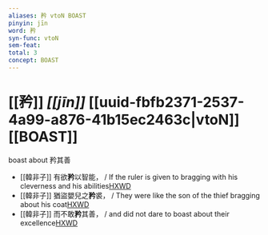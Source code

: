```yaml
---
aliases: 矜 vtoN BOAST
pinyin: jīn
word: 矜
syn-func: vtoN
sem-feat: 
total: 3
concept: BOAST 
---
```

# [[矜]] *[[jīn]]*  [[uuid-fbfb2371-2537-4a99-a876-41b15ec2463c|vtoN]] [[BOAST]]
boast about 矜其善
 - [[韓非子]] 有欲**矜**以智能， / If the ruler is given to bragging with his cleverness and his abilities[HXWD](https://hxwd.org/textview.html?location=KR3c0005_tls_012-17a.2)
 - [[韓非子]] 猶盜嬰兒之**矜**裘， / They were like the son of the thief bragging about his coat[HXWD](https://hxwd.org/textview.html?location=KR3c0005_tls_033-7a.9)
 - [[韓非子]] 而不敢**矜**其善， / and did not dare to boast about their excellence[HXWD](https://hxwd.org/textview.html?location=KR3c0005_tls_044-16a.4)